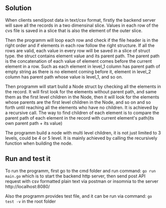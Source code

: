## Solution

When clients send/post data in text/csv format, firstly the backend server will save all the records in a two dimensinal slice. Values in each row of the cvs file is saved in a slice that is also the element of the outer slice.

Then the programm will loop each row and check if the file header is in the right order and if elements in each row follow the right structure. If all the rows are valid, each value in every row will be saved in a slice of struct type. the struct contains element value and its parent path. The parent path is the concatenation of each value of element comes before the current element in a row. Such as each element in level_1 column has parent path of empty string as there is no element coming before it, element in level_2 column has parent path whose value is level_1, and so on.

Then programm will start build a Node struct by checking all the elements in the record. It will first look for the elements without parent path, and same them as the first level children in the Node, then it will look for the elements whose parents are the first level children in the Node, and so on and so forth until reaching all the elements who have no children. It is achieved by a recursive call. The way to find children of each element is to compare the parent path of each element in the record with current element's path(its own parent path + its value)

The programm build a node with multi level children, it is not just limited to 3 levels, could be 4 or 5 level. It is mainly achieved by calling the recursively function when building the node.

## Run and test it

To run the programm, first go to the cmd folder and run command: `go run main.go` which is to start the backend http server, then send post API request with csv formatted plain text via postman or insomnia to the server http://localhost:8080/

Also the programm provides test file, and it can be run via command: `go test -v` in the root folder
